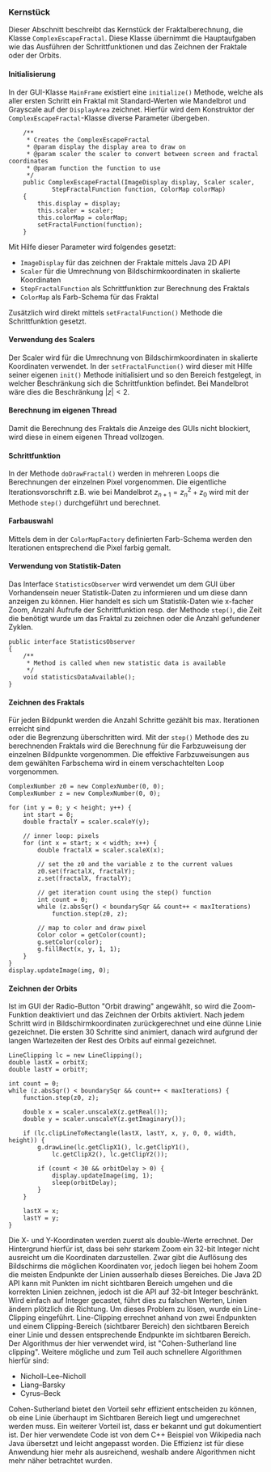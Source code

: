 ### Kernstück ###

Dieser Abschnitt beschreibt das Kernstück der Fraktalberechnung, die Klasse
`ComplexEscapeFractal`. Diese Klasse übernimmt die Hauptaufgaben wie 
das Ausführen der Schrittfunktionen und das Zeichnen der Fraktale oder der Orbits.


#### Initialisierung ####

In der GUI-Klasse `MainFrame` existiert eine `initialize()` Methode, welche als aller 
ersten Schritt ein Fraktal mit Standard-Werten wie Mandelbrot und Grayscale auf der 
`DisplayArea` zeichnet. Hierfür wird dem Konstruktor der `ComplexEscapeFractal`-Klasse 
diverse Parameter übergeben.

~~~~~~~~ {.Java}
	/**
	 * Creates the ComplexEscapeFractal
	 * @param display the display area to draw on
	 * @param scaler the scaler to convert between screen and fractal coordinates
	 * @param function the function to use
	 */
	public ComplexEscapeFractal(ImageDisplay display, Scaler scaler,
			StepFractalFunction function, ColorMap colorMap)
	{
		this.display = display;
		this.scaler = scaler;
		this.colorMap = colorMap;
		setFractalFunction(function);
	}
~~~~~~~~

Mit Hilfe dieser Parameter wird folgendes gesetzt:

* `ImageDisplay` für das zeichnen der Fraktale mittels Java 2D API
* `Scaler` für die Umrechnung von Bildschirmkoordinaten in skalierte 
  Koordinaten
* `StepFractalFunction` als Schrittfunktion zur Berechnung des Fraktals
* `ColorMap` als Farb-Schema für das Fraktal

Zusätzlich wird direkt mittels `setFractalFunction()` Methode die Schrittfunktion gesetzt.


#### Verwendung des Scalers ####

Der Scaler wird für die Umrechnung von Bildschirmkoordinaten in skalierte Koordinaten 
verwendet. In der `setFractalFunction()` wird dieser mit Hilfe seiner eigenen `init()` 
Methode initialisiert und so den Bereich festgelegt, in welcher Beschränkung sich die 
Schrittfunktion befindet. Bei Mandelbrot wäre dies die Beschränkung $|z| < 2$.


#### Berechnung im eigenen Thread ####

Damit die Berechnung des Fraktals die Anzeige des GUIs nicht blockiert, wird diese in 
einem eigenen Thread vollzogen.


#### Schrittfunktion ####

In der Methode `doDrawFractal()` werden in mehreren Loops die Berechnungen 
der einzelnen Pixel vorgenommen. Die eigentliche Iterationsvorschrift z.B. wie bei 
Mandelbrot $z_{n+1} = z_n^2 + z_0$ wird mit der Methode `step()` durchgeführt und berechnet.


#### Farbauswahl ####

Mittels dem in der `ColorMapFactory` definierten Farb-Schema werden den Iterationen 
entsprechend die Pixel farbig gemalt.


#### Verwendung von Statistik-Daten ####

Das Interface `StatisticsObserver` wird verwendet um dem GUI über Vorhandensein neuer 
Statistik-Daten zu informieren und um diese dann anzeigen zu können. Hier handelt es 
sich um Statistik-Daten wie x-facher Zoom, Anzahl Aufrufe der Schrittfunktion resp. 
der Methode `step()`, die Zeit die benötigt wurde um das Fraktal zu zeichnen oder die 
Anzahl gefundener Zyklen.

~~~~~~~~ {.Java}
public interface StatisticsObserver
{
	/**
	 * Method is called when new statistic data is available
	 */
	void statisticsDataAvailable();
}
~~~~~~~~


#### Zeichnen des Fraktals ####

Für jeden Bildpunkt werden die Anzahl Schritte gezählt bis max. Iterationen erreicht sind  
oder die Begrenzung überschritten wird. Mit der `step()` Methode des zu berechnenden 
Fraktals wird die Berechnung für die Farbzuweisung der einzelnen Bildpunkte vorgenommen. 
Die effektive Farbzuweisungen aus dem gewählten Farbschema wird in einem verschachtelten Loop 
vorgenommen.

~~~~~~~~ {.Java}
ComplexNumber z0 = new ComplexNumber(0, 0);
ComplexNumber z = new ComplexNumber(0, 0);

for (int y = 0; y < height; y++) {
	int start = 0;
	double fractalY = scaler.scaleY(y);

	// inner loop: pixels
	for (int x = start; x < width; x++) {
		double fractalX = scaler.scaleX(x);

		// set the z0 and the variable z to the current values
		z0.set(fractalX, fractalY);
		z.set(fractalX, fractalY);

		// get iteration count using the step() function
		int count = 0;
		while (z.absSqr() < boundarySqr && count++ < maxIterations)
			function.step(z0, z);

		// map to color and draw pixel
		Color color = getColor(count);
		g.setColor(color);
		g.fillRect(x, y, 1, 1);
	}
}
display.updateImage(img, 0);
~~~~~~~~


#### Zeichnen der Orbits ####

Ist im GUI der Radio-Button "Orbit drawing" angewählt, so wird die Zoom-Funktion 
deaktiviert und das Zeichnen der Orbits aktiviert. Nach jedem Schritt 
wird in Bildschirmkoordinaten zurückgerechnet und eine dünne Linie gezeichnet. 
Die ersten 30 Schritte sind animiert, danach wird aufgrund der langen Wartezeiten 
der Rest des Orbits auf einmal gezeichnet.

~~~~~~~~ {.Java}
LineClipping lc = new LineClipping();
double lastX = orbitX;
double lastY = orbitY;

int count = 0;
while (z.absSqr() < boundarySqr && count++ < maxIterations) {
	function.step(z0, z);

	double x = scaler.unscaleX(z.getReal());
	double y = scaler.unscaleY(z.getImaginary());

	if (lc.clipLineToRectangle(lastX, lastY, x, y, 0, 0, width, height)) {
		g.drawLine(lc.getClipX1(), lc.getClipY1(),
			lc.getClipX2(), lc.getClipY2());

		if (count < 30 && orbitDelay > 0) {
			display.updateImage(img, 1);
			sleep(orbitDelay);
		}
	}

	lastX = x;
	lastY = y;
}
~~~~~~~~

Die X- und Y-Koordinaten werden zuerst als double-Werte errechnet.  Der
Hintergrund hierfür ist, dass bei sehr starkem Zoom ein 32-bit Integer nicht
ausreicht um die Koordinaten darzustellen. Zwar gibt die Auflösung des
Bildschirms die möglichen Koordinaten vor, jedoch liegen bei hohem Zoom die
meisten Endpunkte der Linien ausserhalb dieses Bereiches. Die Java 2D API kann
mit Punkten im nicht sichtbaren Bereich umgehen und die korrekten Linien
zeichnen, jedoch ist die API auf 32-bit Integer beschränkt. Wird einfach auf
Integer gecastet, führt dies zu falschen Werten, Linien ändern plötzlich die
Richtung. Um dieses Problem zu lösen, wurde ein Line-Clipping eingeführt.
Line-Clipping errechnet anhand von zwei Endpunkten und einem Clipping-Bereich
(sichtbarer Bereich) den sichtbaren Bereich einer Linie und dessen entsprechende
Endpunkte im sichtbaren Bereich. Der Algorithmus der hier verwendet wird, ist
"Cohen-Sutherland line clipping".  Weitere mögliche und zum Teil auch schnellere
Algorithmen hierfür sind:

* Nicholl–Lee–Nicholl
* Liang–Barsky
* Cyrus–Beck

Cohen-Sutherland bietet den Vorteil sehr effizient entscheiden zu können, ob
eine Linie überhaupt im Sichtbaren Bereich liegt und umgerechnet werden muss.
Ein weiterer Vorteil ist, dass er bekannt und gut dokumentiert ist. Der hier
verwendete Code ist von dem C++ Beispiel von Wikipedia nach Java übersetzt und
leicht angepasst worden. Die Effizienz ist für diese Anwendung hier mehr als
ausreichend, weshalb andere Algorithmen nicht mehr näher betrachtet wurden.


